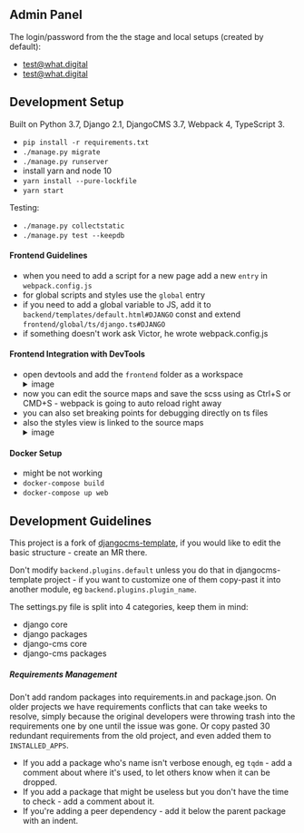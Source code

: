 Admin Panel
-------------------------------------------------------------------------------
The login/password from the the stage and local setups (created by default):
- test@what.digital
- test@what.digital


Development Setup
-------------------------------------------------------------------------------
Built on Python 3.7, Django 2.1, DjangoCMS 3.7, Webpack 4, TypeScript 3.

- `pip install -r requirements.txt`
- `./manage.py migrate`
- `./manage.py runserver`
- install yarn and node 10
- `yarn install --pure-lockfile`
- `yarn start`

Testing:
- `./manage.py collectstatic`
- `./manage.py test --keepdb`

#### Frontend Guidelines
- when you need to add a script for a new page add a new `entry` in `webpack.config.js`
- for global scripts and styles use the `global` entry
- if you need to add a global variable to JS, add it to `backend/templates/default.html#DJANGO` const and extend `frontend/global/ts/django.ts#DJANGO`
- if something doesn't work ask Victor, he wrote webpack.config.js

#### Frontend Integration with DevTools
- open devtools and add the `frontend` folder as a workspace <details><summary>image</summary> ![](/docs/readme/front-int-example.png)</details>
- now you can edit the source maps and save the scss using as Ctrl+S or CMD+S - webpack is going to auto reload right away
- you can also set breaking points for debugging directly on ts files
- also the styles view is linked to the source maps <details><summary>image</summary>![](/docs/readme/front-linked-styles.png)</details>

#### Docker Setup
- might be not working
- `docker-compose build`
- `docker-compose up web`


Development Guidelines
-------------------------------------------------------------------------------
This project is a fork of [djangocms-template](https://gitlab.com/what-digital/djangocms-template/), if you would like to edit the basic structure - create an MR there.

Don't modify `backend.plugins.default` unless you do that in djangocms-template project - if you want to customize one of them copy-past it into another module, eg `backend.plugins.plugin_name`.

The settings.py file is split into 4 categories, keep them in mind:
- django core
- django packages
- django-cms core
- django-cms packages

##### Requirements Management
Don't add random packages into requirements.in and package.json. On older projects we have requirements conflicts that can take weeks to resolve, simply because the original developers were throwing trash into the requirements one by one until the issue was gone. Or copy pasted 30 redundant requirements from the old project, and even added them to `INSTALLED_APPS`. 
- If you add a package who's name isn't verbose enough, eg `tqdm` - add a comment about where it's used, to let others know when it can be dropped.
- If you add a package that might be useless but you don't have the time to check - add a comment about it.
- If you're adding a peer dependency - add it below the parent package with an indent.
